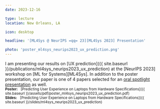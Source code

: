 ```yaml
---
date: 2023-12-16

type: lecture
location: New Orleans, LA

icon: desktop

headline: '[ML4Sys @ NeurIPS =qq= 23][ML4Sys 2023] Presentation'

photo: 'poster_ml4sys_neurips2023_ux_prediction.png'
---
```


I am presenting our results on [UX prediction]({{ site.baseurl }}/publications/ml4sys_neurips2023_ux_prediction)
at the [NeurIPS 2023] workshop on [ML for Systems][ML4Sys].
In addition to the poster presentation,
our paper is one of 4 papers selected for an [oral spotlight presentation](https://mlforsystems.org/schedule.html) as well.
<br>
<small>**Poster:** &nbsp; [Predicting User Experience on Laptops from Hardware Specifications]({{ site.baseurl }}/assets/pdf/poster_ml4sys_neurips2023_ux_prediction.pdf)</small>
<br>
<small>**Slides:** &nbsp; [Predicting User Experience on Laptops from Hardware Specifications]({{ site.baseurl }}/slides/ml4sys_neurips2023_ux_prediction)</small>
